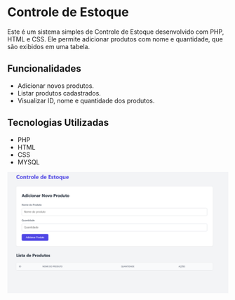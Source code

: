 # Controle de Estoque

Este é um sistema simples de Controle de Estoque desenvolvido com PHP, HTML e CSS. Ele permite adicionar produtos com nome e quantidade, que são exibidos em uma tabela.

## Funcionalidades
- Adicionar novos produtos.
- Listar produtos cadastrados.
- Visualizar ID, nome e quantidade dos produtos.

## Tecnologias Utilizadas
- PHP
- HTML
- CSS
- MYSQL

![Controle de Estoque](https://github.com/Dreewss/Estoque/blob/main/estoque.png)
